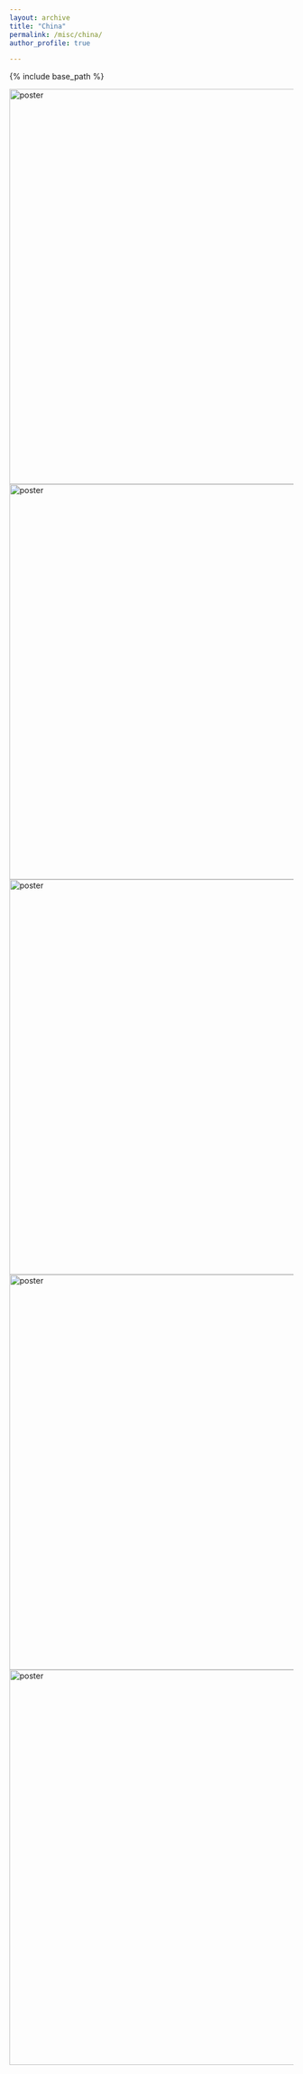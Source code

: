 ```yaml
---
layout: archive
title: "China"
permalink: /misc/china/
author_profile: true

---
```


{% include base_path %}

<img src="../../images/china/china_1.jpg" alt="poster" width="700"/>

<img src="../../images/china/china_2.jpg" alt="poster" width="700"/>

<!-- <img src="../../images/china/china_3.jpg" alt="poster" width="700" style="transform:rotate(180deg);"/> -->
<img src="../../images/china/china_3.jpg" alt="poster" width="700"/>

<!-- <img src="../../images/china/china_4.jpg" alt="poster" width="700" style="transform:rotate(180deg);"/> -->
<img src="../../images/china/china_4.jpg" alt="poster" width="700"/>

<img src="../../images/china/china_5.jpg" alt="poster" width="700"/>
